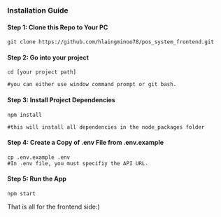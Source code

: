 ### Installation Guide

#### Step 1: Clone this Repo to Your PC

    git clone https://github.com/hlaingminoo78/pos_system_frontend.git

#### Step 2: Go into your project

    cd [your project path]

    #you can either use window command prompt or git bash.

#### Step 3: Install Project Dependencies

    npm install

    #this will install all dependencies in the node_packages folder

#### Step 4: Create a Copy of .env File from .env.example

    cp .env.example .env
    #In .env file, you must specifiy the API URL.

#### Step 5: Run the App

    npm start

That is all for the frontend side:)
